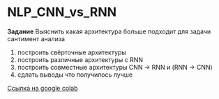 # NLP_CNN_vs_RNN

**Задание**
Выяснить какая архитектура больше подходит для задачи сантимент анализа
1. построить свёрточные архитектуры 
2. построить различные архитектуры с RNN
3. построить совместные архитектуры CNN -> RNN  и (RNN -> CNN)
4. сдлать выводы что получилось лучше

[Ссылка на google colab](https://colab.research.google.com/drive/13S1yUYOnBqLN-jSFEtldSoQTV7JSwu5W?usp=sharing)
